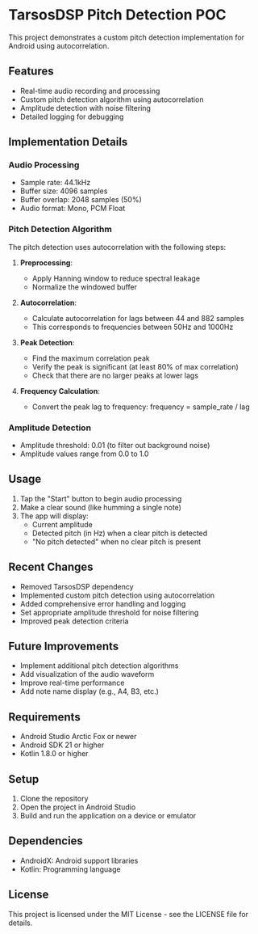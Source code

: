 # TarsosDSP Pitch Detection POC

This project demonstrates a custom pitch detection implementation for Android using autocorrelation.

## Features

- Real-time audio recording and processing
- Custom pitch detection algorithm using autocorrelation
- Amplitude detection with noise filtering
- Detailed logging for debugging

## Implementation Details

### Audio Processing

- Sample rate: 44.1kHz
- Buffer size: 4096 samples
- Buffer overlap: 2048 samples (50%)
- Audio format: Mono, PCM Float

### Pitch Detection Algorithm

The pitch detection uses autocorrelation with the following steps:

1. **Preprocessing**:
   - Apply Hanning window to reduce spectral leakage
   - Normalize the windowed buffer

2. **Autocorrelation**:
   - Calculate autocorrelation for lags between 44 and 882 samples
   - This corresponds to frequencies between 50Hz and 1000Hz

3. **Peak Detection**:
   - Find the maximum correlation peak
   - Verify the peak is significant (at least 80% of max correlation)
   - Check that there are no larger peaks at lower lags

4. **Frequency Calculation**:
   - Convert the peak lag to frequency: frequency = sample_rate / lag

### Amplitude Detection

- Amplitude threshold: 0.01 (to filter out background noise)
- Amplitude values range from 0.0 to 1.0

## Usage

1. Tap the "Start" button to begin audio processing
2. Make a clear sound (like humming a single note)
3. The app will display:
   - Current amplitude
   - Detected pitch (in Hz) when a clear pitch is detected
   - "No pitch detected" when no clear pitch is present

## Recent Changes

- Removed TarsosDSP dependency
- Implemented custom pitch detection using autocorrelation
- Added comprehensive error handling and logging
- Set appropriate amplitude threshold for noise filtering
- Improved peak detection criteria

## Future Improvements

- Implement additional pitch detection algorithms
- Add visualization of the audio waveform
- Improve real-time performance
- Add note name display (e.g., A4, B3, etc.)

## Requirements

- Android Studio Arctic Fox or newer
- Android SDK 21 or higher
- Kotlin 1.8.0 or higher

## Setup

1. Clone the repository
2. Open the project in Android Studio
3. Build and run the application on a device or emulator

## Dependencies

- AndroidX: Android support libraries
- Kotlin: Programming language

## License

This project is licensed under the MIT License - see the LICENSE file for details. 